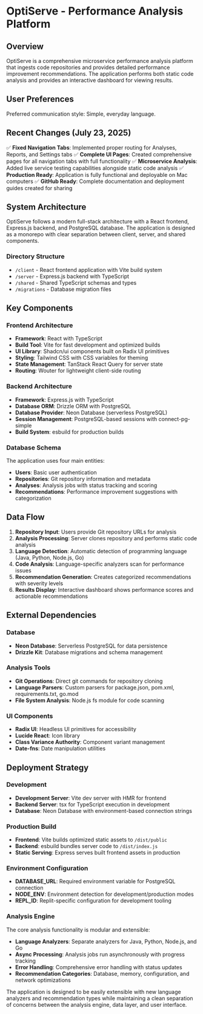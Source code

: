# OptiServe - Performance Analysis Platform

## Overview

OptiServe is a comprehensive microservice performance analysis platform that ingests code repositories and provides detailed performance improvement recommendations. The application performs both static code analysis and provides an interactive dashboard for viewing results.

## User Preferences

Preferred communication style: Simple, everyday language.

## Recent Changes (July 23, 2025)

✅ **Fixed Navigation Tabs**: Implemented proper routing for Analyses, Reports, and Settings tabs
✅ **Complete UI Pages**: Created comprehensive pages for all navigation tabs with full functionality
✅ **Microservice Analysis**: Added live service testing capabilities alongside static code analysis
✅ **Production Ready**: Application is fully functional and deployable on Mac computers
✅ **GitHub Ready**: Complete documentation and deployment guides created for sharing

## System Architecture

OptiServe follows a modern full-stack architecture with a React frontend, Express.js backend, and PostgreSQL database. The application is designed as a monorepo with clear separation between client, server, and shared components.

### Directory Structure
- `/client` - React frontend application with Vite build system
- `/server` - Express.js backend with TypeScript
- `/shared` - Shared TypeScript schemas and types
- `/migrations` - Database migration files

## Key Components

### Frontend Architecture
- **Framework**: React with TypeScript
- **Build Tool**: Vite for fast development and optimized builds
- **UI Library**: Shadcn/ui components built on Radix UI primitives
- **Styling**: Tailwind CSS with CSS variables for theming
- **State Management**: TanStack React Query for server state
- **Routing**: Wouter for lightweight client-side routing

### Backend Architecture
- **Framework**: Express.js with TypeScript
- **Database ORM**: Drizzle ORM with PostgreSQL
- **Database Provider**: Neon Database (serverless PostgreSQL)
- **Session Management**: PostgreSQL-based sessions with connect-pg-simple
- **Build System**: esbuild for production builds

### Database Schema
The application uses four main entities:
- **Users**: Basic user authentication
- **Repositories**: Git repository information and metadata
- **Analyses**: Analysis jobs with status tracking and scoring
- **Recommendations**: Performance improvement suggestions with categorization

## Data Flow

1. **Repository Input**: Users provide Git repository URLs for analysis
2. **Analysis Processing**: Server clones repository and performs static code analysis
3. **Language Detection**: Automatic detection of programming language (Java, Python, Node.js, Go)
4. **Code Analysis**: Language-specific analyzers scan for performance issues
5. **Recommendation Generation**: Creates categorized recommendations with severity levels
6. **Results Display**: Interactive dashboard shows performance scores and actionable recommendations

## External Dependencies

### Database
- **Neon Database**: Serverless PostgreSQL for data persistence
- **Drizzle Kit**: Database migrations and schema management

### Analysis Tools
- **Git Operations**: Direct git commands for repository cloning
- **Language Parsers**: Custom parsers for package.json, pom.xml, requirements.txt, go.mod
- **File System Analysis**: Node.js fs module for code scanning

### UI Components
- **Radix UI**: Headless UI primitives for accessibility
- **Lucide React**: Icon library
- **Class Variance Authority**: Component variant management
- **Date-fns**: Date manipulation utilities

## Deployment Strategy

### Development
- **Development Server**: Vite dev server with HMR for frontend
- **Backend Server**: tsx for TypeScript execution in development
- **Database**: Neon Database with environment-based connection strings

### Production Build
- **Frontend**: Vite builds optimized static assets to `/dist/public`
- **Backend**: esbuild bundles server code to `/dist/index.js`
- **Static Serving**: Express serves built frontend assets in production

### Environment Configuration
- **DATABASE_URL**: Required environment variable for PostgreSQL connection
- **NODE_ENV**: Environment detection for development/production modes
- **REPL_ID**: Replit-specific configuration for development tooling

### Analysis Engine
The core analysis functionality is modular and extensible:
- **Language Analyzers**: Separate analyzers for Java, Python, Node.js, and Go
- **Async Processing**: Analysis jobs run asynchronously with progress tracking
- **Error Handling**: Comprehensive error handling with status updates
- **Recommendation Categories**: Database, memory, configuration, and network optimizations

The application is designed to be easily extensible with new language analyzers and recommendation types while maintaining a clean separation of concerns between the analysis engine, data layer, and user interface.
